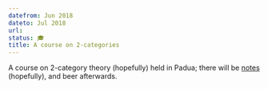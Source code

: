 ```yaml
---
datefrom: Jun 2018
dateto: Jul 2018
url:
status: 🎓
title: A course on 2-categories
---
```


A course on 2-category theory (hopefully) held in Padua; there will be [notes](2kan/_site/index.html) (hopefully), and beer afterwards.
